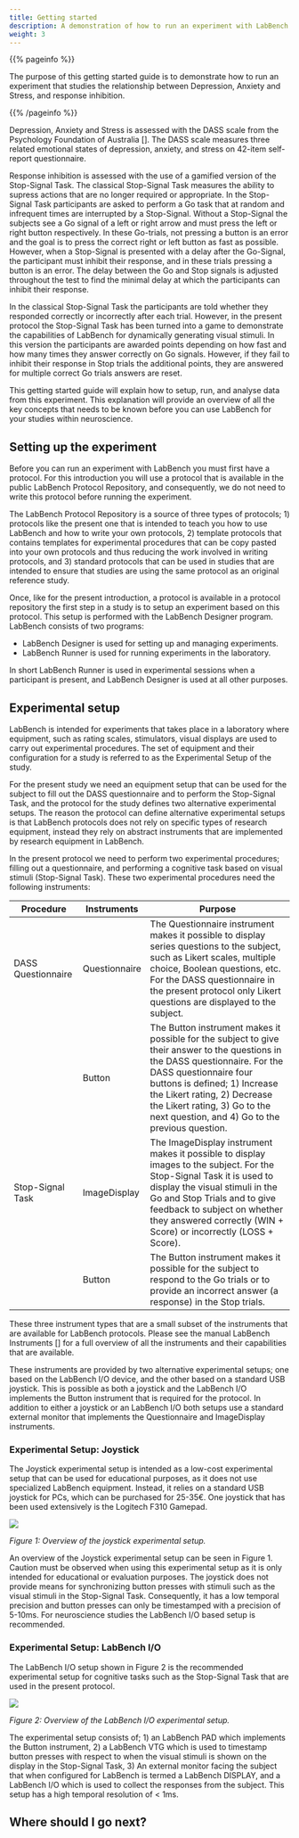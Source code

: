 ```yaml
---
title: Getting started
description: A demonstration of how to run an experiment with LabBench.
weight: 3
---
```


{{% pageinfo %}}

The purpose of this getting started guide is to demonstrate how to run an experiment that studies the relationship between Depression, Anxiety and Stress, and response inhibition.

{{% /pageinfo %}}



 Depression, Anxiety and Stress is assessed with the DASS scale from the Psychology Foundation of Australia []. The DASS scale measures three related emotional states of depression, anxiety, and stress on 42-item self-report questionnaire. 

Response inhibition is assessed with the use of a gamified version of the Stop-Signal Task. The classical Stop-Signal Task measures the ability to supress actions that are no longer required or appropriate. In the Stop-Signal Task participants are asked to perform a Go task that at random and infrequent times are interrupted by a Stop-Signal. Without a Stop-Signal the subjects see a Go signal of a left or right arrow and must press the left or right button respectively. In these Go-trials, not pressing a button is an error and the goal is to press the correct right or left button as fast as possible. However, when a Stop-Signal is presented with a delay after the Go-Signal, the participant must inhibit their response, and in these trials pressing a button is an error. The delay between the Go and Stop signals is adjusted throughout the test to find the minimal delay at which the participants can inhibit their response.

In the classical Stop-Signal Task the participants are told whether they responded correctly or incorrectly after each trial. However, in the present protocol the Stop-Signal Task has been turned into a game to demonstrate the capabilities of LabBench for dynamically generating visual stimuli. In this version the participants are awarded points depending on how fast and how many times they answer correctly on Go signals. However, if they fail to inhibit their response in Stop trials the additional points, they are answered for multiple correct Go trials answers are reset.

This getting started guide will explain how to setup, run, and analyse data from this experiment. This explanation will provide an overview of all the key concepts that needs to be known before you can use LabBench for your studies within neuroscience.

## Setting up the experiment

Before you can run an experiment with LabBench you must first have a protocol. For this introduction you will use a protocol that is available in the public LabBench Protocol Repository, and consequently, we do not need to write this protocol before running the experiment. 

The LabBench Protocol Repository is a source of three types of protocols; 1) protocols like the present one that is intended to teach you how to use LabBench and how to write your own protocols, 2) template protocols that contains templates for experimental procedures that can be copy pasted into your own protocols and thus reducing the work involved in writing protocols, and 3) standard protocols that can be used in studies that are intended to ensure that studies are using the same protocol as an original reference study. 

Once, like for the present introduction, a protocol is available in a protocol repository the first step in a study is to setup an experiment based on this protocol. This setup is performed with the LabBench Designer program. LabBench consists of two programs:

* LabBench Designer is used for setting up and managing experiments.
* LabBench Runner is used for running experiments in the laboratory.

In short LabBench Runner is used in experimental sessions when a participant is present, and LabBench Designer is used at all other purposes.

## Experimental setup

LabBench is intended for experiments that takes place in a laboratory where equipment, such as rating scales, stimulators, visual displays are used to carry out experimental procedures. The set of equipment and their configuration for a study is referred to as the Experimental Setup of the study. 

For the present study we need an equipment setup that can be used for the subject to fill out the DASS questionnaire and to perform the Stop-Signal Task, and the protocol for the study defines two alternative experimental setups. The reason the protocol can define alternative experimental setups is that LabBench protocols does not rely on specific types of research equipment, instead they rely on abstract instruments that are implemented by research equipment in LabBench. 

In the present protocol we need to perform two experimental procedures; filling out a questionnaire, and performing a cognitive task based on visual stimuli (Stop-Signal Task). These two experimental procedures need the following instruments:

| Procedure | Instruments | Purpose |
|-----------|-------------|---------|
| DASS Questionnaire | Questionnaire | The Questionnaire instrument makes it possible to display series questions to the subject, such as Likert scales, multiple choice, Boolean questions, etc. For the DASS questionnaire in the present protocol only Likert questions are displayed to the subject. |
| | Button | The Button instrument makes it possible for the subject to give their answer to the questions in the DASS questionnaire. For the DASS questionnaire four buttons is defined; 1) Increase the Likert rating, 2) Decrease the Likert rating, 3) Go to the next question, and 4) Go to the previous question. |
| Stop-Signal Task | ImageDisplay | The ImageDisplay instrument makes it possible to display images to the subject. For the Stop-Signal Task it is used to display the visual stimuli in the Go and Stop Trials and to give feedback to subject on whether they answered correctly (WIN + Score) or incorrectly (LOSS + Score). |
| | Button | The Button instrument makes it possible for the subject to respond to the Go trials or to provide an incorrect answer (a response) in the Stop trials. |

These three instrument types that are a small subset of the instruments that are available for LabBench protocols. Please see the manual LabBench Instruments [] for a full overview of all the instruments and their capabilities that are available.

These instruments are provided by two alternative experimental setups; one based on the LabBench I/O device, and the other based on a standard USB joystick. This is possible as both a joystick and the LabBench I/O implements the Button instrument that is required for the protocol. In addition to either a joystick or an LabBench I/O both setups use a standard external monitor that implements the Questionnaire and ImageDisplay instruments.

### Experimental Setup: Joystick

The Joystick experimental setup is intended as a low-cost experimental setup that can be used for educational purposes, as it does not use specialized LabBench equipment. Instead, it relies on a standard USB joystick for PCs, which can be purchased for 25-35€. One joystick that has been used extensively is the Logitech F310 Gamepad. 

![](/images/getting_started/Figure01.png)

*Figure 1: Overview of the joystick experimental setup.*

An overview of the Joystick experimental setup can be seen in Figure 1. Caution must be observed when using this experimental setup as it is only intended for educational or evaluation purposes. The joystick does not provide means for synchronizing button presses with stimuli such as the visual stimuli in the Stop-Signal Task. Consequently, it has a low temporal precision and button presses can only be timestamped with a precision of 5-10ms. For neuroscience studies the LabBench I/O based setup is recommended.

### Experimental Setup: LabBench I/O

The LabBench I/O setup shown in Figure 2 is the recommended experimental setup for cognitive tasks such as the Stop-Signal Task that are used in the present protocol.

![](/images/getting_started/Figure02.png)

*Figure 2: Overview of the LabBench I/O experimental setup.*

The experimental setup consists of; 1) an LabBench PAD which implements the Button instrument, 2) a LabBench VTG which is used to timestamp button presses with respect to when the visual stimuli is shown on the display in the Stop-Signal Task, 3) An external monitor facing the subject that when configured for LabBench is termed a LabBench DISPLAY, and a LabBench I/O which is used to collect the responses from the subject. This setup has a high temporal resolution of < 1ms.

## Where should I go next?

